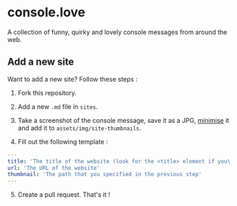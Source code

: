 # console.love
A collection of funny, quirky and lovely console messages from around the web.

## Add a new site

Want to add a new site? Follow these steps :

1. Fork this repository.

2. Add a new `.md` file in `sites`.

3. Take a screenshot of the console message, save it as a JPG, [minimise](https://tinyjpg.com/) it and add it to `assets/img/site-thumbnails`. 

4. Fill out the following template :

```yaml
---
title: 'The title of the website (look for the <title> element if you\'re unsure)'
url: 'The URL of the website'
thumbnail: 'The path that you specified in the previous step'
---
```

5. Create a pull request. That's it !
